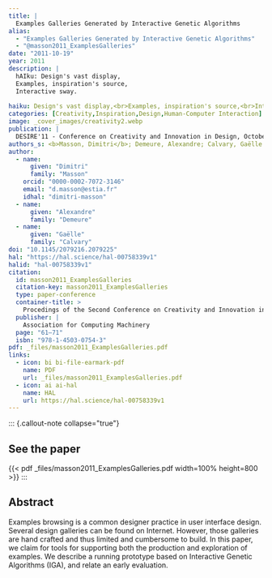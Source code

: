```yaml
---
title: |
  Examples Galleries Generated by Interactive Genetic Algorithms
alias:
  - "Examples Galleries Generated by Interactive Genetic Algorithms"
  - "@masson2011_ExamplesGalleries"
date: "2011-10-19"
year: 2011
description: |
  hAIku: Design's vast display,
  Examples, inspiration's source,
  Interactive sway.
  
haiku: Design's vast display,<br>Examples, inspiration's source,<br>Interactive sway.<br>
categories: [Creativity,Inspiration,Design,Human-Computer Interaction]
image: _cover_images/creativity2.webp
publication: |
  DESIRE'11 - Conference on Creativity and Innovation in Design, October 19, 2011 
authors_s: <b>Masson, Dimitri</b>; Demeure, Alexandre; Calvary, Gaëlle
author: 
  - name: 
      given: "Dimitri"
      family: "Masson"
    orcid: "0000-0002-7072-3146" 
    email: "d.masson@estia.fr" 
    idhal: "dimitri-masson" 
  - name: 
      given: "Alexandre"
      family: "Demeure" 
  - name: 
      given: "Gaëlle"
      family: "Calvary" 
doi: "10.1145/2079216.2079225"
hal: "https://hal.science/hal-00758339v1"
halid: "hal-00758339v1"
citation:
  id: masson2011_ExamplesGalleries
  citation-key: masson2011_ExamplesGalleries
  type: paper-conference
  container-title: >
    Procedings of the Second Conference on Creativity and Innovation in Design
  publisher: |
    Association for Computing Machinery
  page: "61–71"
  isbn: "978-1-4503-0754-3"
pdf: _files/masson2011_ExamplesGalleries.pdf
links:
  - icon: bi bi-file-earmark-pdf
    name: PDF
    url: _files/masson2011_ExamplesGalleries.pdf
  - icon: ai ai-hal
    name: HAL
    url: https://hal.science/hal-00758339v1
---
```



::: {.callout-note collapse="true"}

## See the paper

{{< pdf _files/masson2011_ExamplesGalleries.pdf width=100% height=800 >}} 
:::


## Abstract

Examples browsing is a common designer practice in user interface design. Several design galleries can be found on Internet. However, those galleries are hand crafted and thus limited and cumbersome to build. In this paper, we claim for tools for supporting both the production and exploration of examples. We describe a running prototype based on Interactive Genetic Algorithms (IGA), and relate an early evaluation.
